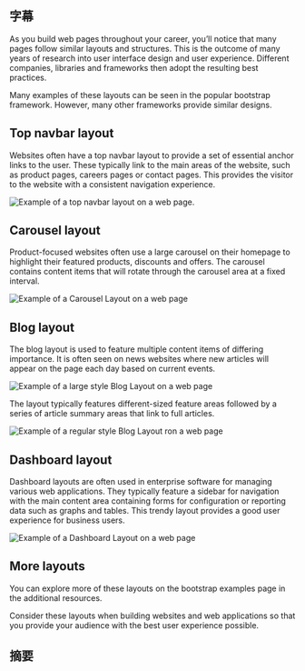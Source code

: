 ## 字幕
As you build web pages throughout your career, you’ll notice that many pages follow similar layouts and structures. This is the outcome of many years of research into user interface design and user experience. Different companies, libraries and frameworks then adopt the resulting best practices.

Many examples of these layouts can be seen in the popular bootstrap framework. However, many other frameworks provide similar designs.

## Top navbar layout

Websites often have a top navbar layout to provide a set of essential anchor links to the user. These typically link to the main areas of the website, such as product pages, careers pages or contact pages. This provides the visitor to the website with a consistent navigation experience.

![Example of a top navbar layout on a web page.](https://d3c33hcgiwev3.cloudfront.net/imageAssetProxy.v1/z353zzUVSau-d881FemrUQ_c03ecdb5af2c4792907fe84b57e9c4f1_Top-navbar-layout.png?expiry=1704499200000&hmac=RCDZO0ldeNIkbkXUPPhEGL14GGWN_uuLSZ4eUWrW3H4)

## Carousel layout

Product-focused websites often use a large carousel on their homepage to highlight their featured products, discounts and offers. The carousel contains content items that will rotate through the carousel area at a fixed interval.

![Example of a Carousel Layout on a web page](https://d3c33hcgiwev3.cloudfront.net/imageAssetProxy.v1/4e0VUCp0QjqtFVAqdBI6Hg_33967c165e23411eb733ca506ec5e5f1_carousel-layout.png?expiry=1704499200000&hmac=FscDfdnJU_HPHwjXYynRxFeRVfYbXUP375J1whlYd3A)

## Blog layout

The blog layout is used to feature multiple content items of differing importance. It is often seen on news websites where new articles will appear on the page each day based on current events.

![Example of a large style Blog Layout on a web page](https://d3c33hcgiwev3.cloudfront.net/imageAssetProxy.v1/jOJzlhIjSX2ic5YSI6l9ng_9f85af9c36ea4f288b79a8552d6b47f1_blog-layout.png?expiry=1704499200000&hmac=3ZVNJpj_is2PNlsIw28kXrS1YirVSYNGPvfQHXBEzxo)

The layout typically features different-sized feature areas followed by a series of article summary areas that link to full articles.

![Example of a regular style Blog Layout ron a web page](https://d3c33hcgiwev3.cloudfront.net/imageAssetProxy.v1/aXwhgNEDQJK8IYDRAxCSaw_3605b734252d4e1894bed3c347b345f1_blog-layout-2.png?expiry=1704499200000&hmac=8akY3Damv9YroomNDQG7zC-PrOVwcwQIIkOrh1B9w5I)

## Dashboard layout

Dashboard layouts are often used in enterprise software for managing various web applications. They typically feature a sidebar for navigation with the main content area containing forms for configuration or reporting data such as graphs and tables. This trendy layout provides a good user experience for business users.

![Example of a Dashboard Layout on a web page](https://d3c33hcgiwev3.cloudfront.net/imageAssetProxy.v1/IKUpNuy7R7OlKTbsu9ezwQ_2387df0a4cec49d7a01780dfb4dd2ef1_dashboard-layout.png?expiry=1704499200000&hmac=KRXUgEAJoCAJ7JbRUEfdDpNOpUCpkeNwouD3LHO94Mg)

## More layouts

You can explore more of these layouts on the bootstrap examples page in the additional resources.

Consider these layouts when building websites and web applications so that you provide your audience with the best user experience possible.
## 摘要